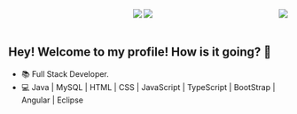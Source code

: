 
<img align="right" src="https://github.com/Andressaffs/Andressaffs/raw/main/computer-illustration.jpg" widht="250"/>

<div align="center"> 
<img src="https://img.shields.io/badge/How to reach me-FE63AA?style=flat-square"/>
<a target="_blank" href="https://www.linkedin.com/in/andressaffs/"> <img src="https://img.shields.io/badge/Andressa Ferreira-0077B5?style=flat-square" /> </a>
</div>
<br>


## **Hey! Welcome to my profile! How is it going? 👋**

- :books: Full Stack Developer.
- :computer: Java | MySQL | HTML | CSS | JavaScript | TypeScript | BootStrap | Angular | Eclipse 
